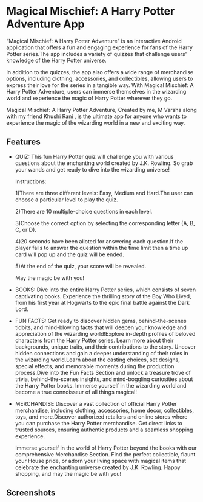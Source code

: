 
# Magical Mischief: A Harry Potter Adventure App

“Magical Mischief: A Harry Potter Adventure” is an interactive Android application that offers a fun and engaging experience for fans of the Harry Potter series.The app includes a variety of quizzes that challenge users' knowledge of the Harry Potter universe.

In addition to the quizzes, the app also offers a wide range of merchandise options, including clothing, accessories, and collectibles, allowing users to express their love for the series in a tangible way. With Magical Mischief: A Harry Potter Adventure, users can immerse themselves in the wizarding world and experience the magic of Harry Potter wherever they go.

Magical Mischief: A Harry Potter Adventure, Created by me, M Varsha along with my friend Khushi Rani , is the ultimate app for anyone who wants to experience the magic of the wizarding world in a new and exciting way.
## Features

- QUIZ: This fun Harry Potter quiz will challenge you with various questions about the enchanting world created by J.K. Rowling. So grab your wands and get ready to dive into the wizarding universe!

  Instructions:

  1)There are three different levels: Easy, Medium and Hard.The user can choose a particular level to play the quiz.

  2)There are 10 multiple-choice questions in each level.

  3)Choose the correct option by selecting the corresponding letter (A, B, C, or D).

  4)20 seconds have been alloted for answering each question.If the player fails to answer the question within the time limit then a time up card will pop up and the quiz will be ended.

  5)At the end of the quiz, your score will be revealed.

  May the magic be with you!

- BOOKS: Dive into the entire Harry Potter series, which consists of seven captivating books. Experience the thrilling story of the Boy Who Lived, from his first year at Hogwarts to the epic final battle against the Dark Lord.
- FUN FACTS: Get ready to discover hidden gems, behind-the-scenes tidbits, and mind-blowing facts that will deepen your knowledge and appreciation of the wizarding world!Explore in-depth profiles of beloved characters from the Harry Potter series. Learn more about their backgrounds, unique traits, and their contributions to the story. Uncover hidden connections and gain a deeper understanding of their roles in the wizarding world.Learn about the casting choices, set designs, special effects, and memorable moments during the production process.Dive into the Fun Facts Section and unlock a treasure trove of trivia, behind-the-scenes insights, and mind-boggling curiosities about the Harry Potter books. Immerse yourself in the wizarding world and become a true connoisseur of all things magical!
- MERCHANDISE:Discover a vast collection of official Harry Potter merchandise, including clothing, accessories, home decor, collectibles, toys, and more.Discover authorized retailers and online stores where you can purchase the Harry Potter merchandise. Get direct links to trusted sources, ensuring authentic products and a seamless shopping experience.

  Immerse yourself in the world of Harry Potter beyond the books with our comprehensive Merchandise Section. Find the perfect collectible, flaunt your House pride, or adorn your living space with magical items that celebrate the enchanting universe created by J.K. Rowling. Happy shopping, and may the magic be with you!

## Screenshots


